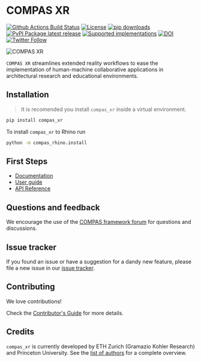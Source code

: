 # COMPAS XR

[![Github Actions Build Status](https://github.com/gramaziokohler/compas_xr/workflows/build/badge.svg)](https://github.com/gramaziokohler/compas_xr/actions)
[![License](https://img.shields.io/github/license/gramaziokohler/compas_xr.svg)](https://pypi.python.org/pypi/compas_xr)
[![pip downloads](https://img.shields.io/pypi/dm/compas_xr)](https://pypi.python.org/project/compas_xr)
[![PyPI Package latest release](https://img.shields.io/pypi/v/compas_xr.svg)](https://pypi.python.org/pypi/compas_xr)
[![Supported implementations](https://img.shields.io/pypi/implementation/compas_xr.svg)](https://pypi.python.org/pypi/compas_xr)
[![DOI](https://zenodo.org/badge/DOI/10.5281/zenodo.XXXXXXXX.svg)](https://doi.org/10.5281/zenodo.XXXXXXXX)
[![Twitter Follow](https://img.shields.io/twitter/follow/compas_dev?style=social)](https://twitter.com/compas_dev)

![COMPAS XR](https://raw.githubusercontent.com/gramaziokohler/compas_xr/main/docs/_images/compas_xr_lead_image.png)

`COMPAS XR` streamlines extended reality workflows to ease the implementation of human-machine collaborative applications in architectural research and educational environments.

## Installation

> It is recomended you install `compas_xr` inside a virtual environment.

```bash
pip install compas_xr
```

To install `compas_xr` to Rhino run

```bash
python -m compas_rhino.install
```

## First Steps

* [Documentation](https://gramaziokohler.github.io/compas_xr/)
* [User guide](https://gramaziokohler.github.io/compas_xr/latest/userguide.html)
* [API Reference](https://gramaziokohler.github.io/compas_xr/latest/api.html)

## Questions and feedback

We encourage the use of the [COMPAS framework forum](https://forum.compas-framework.org/)
for questions and discussions.

## Issue tracker

If you found an issue or have a suggestion for a dandy new feature, please file a new issue in our [issue tracker](https://github.com/gramaziokohler/compas_xr/issues).

## Contributing

We love contributions!

Check the [Contributor's Guide](https://github.com/gramaziokohler/compas_xr/blob/main/CONTRIBUTING.md)
for more details.

## Credits

`compas_xr` is currently developed by ETH Zurich (Gramazio Kohler Research) and Princeton University. See the [list of authors](https://github.com/gramaziokohler/compas_xr/blob/main/AUTHORS.md) for a complete overview.
